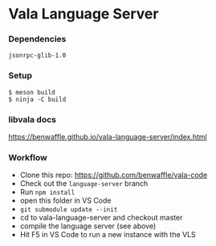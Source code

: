 # Vala Language Server

### Dependencies
`jsonrpc-glib-1.0`

### Setup
```
$ meson build
$ ninja -C build
```

### libvala docs
https://benwaffle.github.io/vala-language-server/index.html

### Workflow
- Clone this repo: https://github.com/benwaffle/vala-code
- Check out the `language-server` branch
- Run `npm install`
- open this folder in VS Code
- `git submodule update --init`
- cd to vala-language-server and checkout master
- compile the language server (see above)
- Hit F5 in VS Code to run a new instance with the VLS
